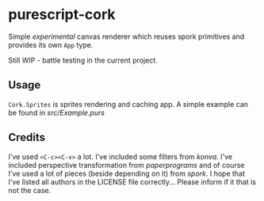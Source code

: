 # purescript-cork

Simple *experimental* canvas renderer which reuses spork primitives and provides its own `App` type.

Still WIP - battle testing in the current project.

## Usage

`Cork.Sprites` is sprites rendering and caching app. A simple example can be found in _src/Example.purs_

## Credits

I've used `<C-c><C-v>` a lot. I've included some filters from _konva_. I've included perspective transformation from _paperprograms_ and of course I've used a lot of pieces (beside depending on it) from _spork_.
I hope that I've listed all authors in the LICENSE file correctly... Please inform if it that is not the case.


<!--
## Extensions

### Full DAG

It seems that there is possibility to introduce DAG support (multiple inputs into the node) by introducing state into the node and changing signature like:

type Plan = Map hash (Tuple (f i) (i → Effect (Plan hash f i j)))

### Extending plan types

```purescript
type Nodes = (a ∷ A, b ∷ B, c ∷ C)

type Plan Nodes = Map hash
    (Tuple
      (f (Variant Nodes))
      { a ∷ A → Plan Nodes
      , b ∷ B → Plan Nodes
      , c ∷ C → Plan Nodes
      }
    )
```

Is this worth anything? Maybe it is better to guard "type safety" by construction:

type Nodes = (a ∷ A, b ∷ B, c ∷ C)

``` purescript
-- This `lifts` a into `Variant / Sum` and dispatch result.
nodeA ∷ Tuple (f a) (a → Plan)
```

-->
